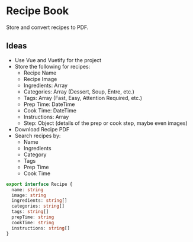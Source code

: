 # Recipe Book

Store and convert recipes to PDF.

## Ideas

- Use Vue and Vuetify for the project
- Store the following for recipes:
  - Recipe Name
  - Recipe Image
  - Ingredients: Array
  - Categories: Array (Dessert, Soup, Entre, etc.)
  - Tags: Array (Fast, Easy, Attention Required, etc.)
  - Prep Time: DateTime
  - Cook Time: DateTime
  - Instructions: Array
  - Step: Object (details of the prep or cook step, maybe even images)
- Download Recipe PDF
- Search recipes by: 
  - Name
  - Ingredients
  - Category
  - Tags
  - Prep Time
  - Cook Time
  
```typescript
export interface Recipe {
  name: string
  image: string
  ingredients: string[]
  categories: string[]
  tags: string[]
  prepTime: string
  cookTime: string
  instructions: string[]
}
```
